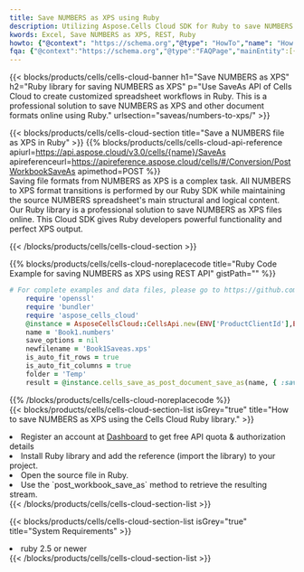 ```yaml
---
title: Save NUMBERS as XPS using Ruby 
description: Utilizing Aspose.Cells Cloud SDK for Ruby to save NUMBERS format file as XPS format file. 
kwords: Excel, Save NUMBERS as XPS, REST, Ruby
howto: {"@context": "https://schema.org","@type": "HowTo","name": "How to save NUMBERS as XPS using the Cells Cloud Ruby library.","description": "How to save NUMBERS as XPS using the Cells Cloud Ruby library.","image": {"@type": "ImageObject"},"url": "/ruby/saveas/numbers-to-xps/","step": [{ "@type": "HowToStep","name": "How to save NUMBERS as XPS using the Cells Cloud Ruby library. step 1", "image": {"@type": "ImageObject",},"url": "/ruby/saveas/numbers-to-xps/","text": "Register an account at <a href='https://dashboard.aspose.cloud/'>Dashboard</a> to get free API quota & authorization details",},{ "@type": "HowToStep","name": "How to save NUMBERS as XPS using the Cells Cloud Ruby library. step 1", "image": {"@type": "ImageObject",},"url": "/ruby/saveas/numbers-to-xps/","text": "Install Ruby library and add the reference (import the library) to your project.",},{ "@type": "HowToStep","name": "How to save NUMBERS as XPS using the Cells Cloud Ruby library. step 1", "image": {"@type": "ImageObject",},"url": "/ruby/saveas/numbers-to-xps/","text": "Open the source file in Ruby.",},{ "@type": "HowToStep","name": "How to save NUMBERS as XPS using the Cells Cloud Ruby library. step 1", "image": {"@type": "ImageObject",},"url": "/ruby/saveas/numbers-to-xps/","text": "Use the `post_workbook_save_as` method to retrieve the resulting stream.",}, ],"supply": {"@type": "HowToSupply","name": "document"},"tool": [{"@type": "HowToTool","name": "RubyMine, Visual Studio Code, Aptana Studio, NetBeans"},{"@type": "HowToTool","name": "Aspose Cells"}],"totalTime": "PT6M"}
fqa: {"@context":"https://schema.org","@type":"FAQPage","mainEntity":[{"@type":"Question","name":"Why save file as other formats file in C# using REST API?","acceptedAnswer":{"@type":"Answer","text":"Documents are encoded in many ways, and some files may be incompatible with the software you use. To open and read such files, just save them as appropriate file formats.<br/><ol><li>Install .NET SDK and add the reference (import the library) to your project.</li><li>Open the source file in C# using REST API.</li><li>Call the PostWorkbookSaveAsRequest() method, passing an output filename with required extension.</li><li>Get the result of save as a separate file.</li></ol>"}},{"@type":"Question","name":"What file formats can I save as with your C# library?","acceptedAnswer":{"@type":"Answer","text":"We support a variety of file formats for conversion using .NET library, including XLSX, Excel, xls , PDF, CSV, HTML, Markdown, XML, PNG, JPG, TIFF, Json, TXT and many more."}},{"@type":"Question","name":"What is the maximum allowed file size for conversion using this .NET library?","acceptedAnswer":{"@type":"Answer","text":"There are no file size limits for format conversions using .NET library."}}]}
---
```



{{< blocks/products/cells/cells-cloud-banner h1="Save NUMBERS as XPS" h2="Ruby library for saving NUMBERS as XPS" p="Use SaveAs API of Cells Cloud to create customized spreadsheet workflows in Ruby. This is a professional solution to save NUMBERS as XPS and other document formats online using Ruby." urlsection="saveas/numbers-to-xps/" >}}

{{< blocks/products/cells/cells-cloud-section  title="Save a NUMBERS file as XPS in Ruby" >}}
{{% blocks/products/cells/cells-cloud-api-reference  apiurl=https://api.aspose.cloud/v3.0/cells/{name}/SaveAs  apireferenceurl=https://apireference.aspose.cloud/cells/#/Conversion/PostWorkbookSaveAs  apimethod=POST %}}
<br/>
Saving file formats from NUMBERS as XPS is a complex task. All NUMBERS to XPS format transitions is performed by our Ruby SDK while maintaining the source NUMBERS spreadsheet's main structural and logical content. Our Ruby library is a professional solution to save NUMBERS as XPS files online. This Cloud SDK gives Ruby developers powerful functionality and perfect XPS output.

{{< /blocks/products/cells/cells-cloud-section >}}

{{% blocks/products/cells/cells-cloud-noreplacecode title="Ruby Code Example for saving NUMBERS as XPS using REST API" gistPath="" %}}
  
```ruby
# For complete examples and data files, please go to https://github.com/aspose-cells-cloud/aspose-cells-cloud-ruby/
    require 'openssl'
    require 'bundler'
    require 'aspose_cells_cloud'
    @instance = AsposeCellsCloud::CellsApi.new(ENV['ProductClientId'],ENV['ProductClientSecret'])
    name = 'Book1.numbers'
    save_options = nil
    newfilename = 'Book1Saveas.xps'
    is_auto_fit_rows = true
    is_auto_fit_columns = true
    folder = 'Temp'
    result = @instance.cells_save_as_post_document_save_as(name, { :save_options=>save_options, :newfilename=>(folder+"/"+newfilename), :is_auto_fit_rows=>is_auto_fit_rows, :is_auto_fit_columns=>is_auto_fit_columns, :folder=>folder})
```
  
{{% /blocks/products/cells/cells-cloud-noreplacecode  %}}
<br/>
{{< blocks/products/cells/cells-cloud-section-list isGrey="true"  title="How to save NUMBERS as XPS using the Cells Cloud Ruby library." >}}
<li>Register an account at <a href="https://dashboard.aspose.cloud/">Dashboard</a> to get free API quota & authorization details</li>
<li>Install Ruby library and add the reference (import the library) to your project.</li>
<li>Open the source file in Ruby.</li>
<li>Use the `post_workbook_save_as` method to retrieve the resulting stream.</li>
{{< /blocks/products/cells/cells-cloud-section-list >}}

{{< blocks/products/cells/cells-cloud-section-list isGrey="true"  title="System Requirements" >}}
<li>ruby 2.5 or newer</li>
{{< /blocks/products/cells/cells-cloud-section-list >}}
